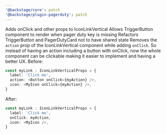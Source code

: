 ```yaml
---
'@backstage/core': patch
'@backstage/plugin-pagerduty': patch
---
```


Adds onClick and other props to IconLinkVertical
Allows TriggerButton component to render when pager duty key is missing
Refactors TriggerButton and PagerDutyCard not to have shared state
Removes the `action` prop of the IconLinkVertical component while adding `onClick`. So instead of having an action including a button with onClick, now the whole component can be clickable making it easier to implement and having a better UX. Before:

```ts
const myLink : IconLinkVerticalProps = {
  label: 'Click me',	
  action: <Button onClick={myAction} />,
  icon: <MyIcon onClick={myAction} />,  
}
```

After:

```ts
const myLink : IconLinkVerticalProps = {
  label: 'Click me',	
  onClick: myAction,
  icon: <MyIcon />,  
}
```